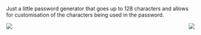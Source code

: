 Just a little password generator that goes up to 128 characters and allows for customisation of the characters being used in the password.

<p>
  <img align="left" src="https://github.com/user-attachments/assets/06b27565-fb61-4414-ac11-5f3d97ec24be">
  <img align="right" src="https://github.com/user-attachments/assets/175eea80-2b6d-4e9e-a159-de591bf54198">
</p>

